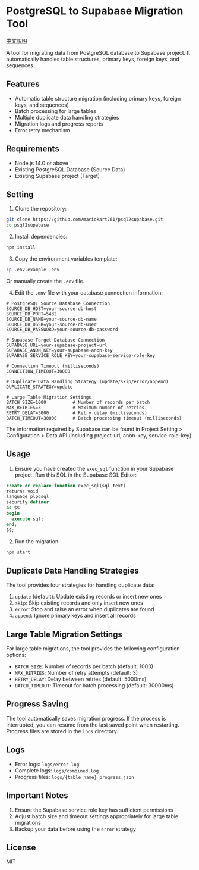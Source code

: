 # PostgreSQL to Supabase Migration Tool

[中文說明](README.zh-TW.md)

A tool for migrating data from PostgreSQL database to Supabase project. It automatically handles table structures, primary keys, foreign keys, and sequences.

## Features

- Automatic table structure migration (including primary keys, foreign keys, and sequences)
- Batch processing for large tables
- Multiple duplicate data handling strategies
- Migration logs and progress reports
- Error retry mechanism

## Requirements

- Node.js 14.0 or above
- Existing PostgreSQL Database (Source Data)
- Existing Supabase project (Target)

## Setting

1. Clone the repository:
```bash
git clone https://github.com/mariokart761/psql2supabase.git
cd psql2supabase
```

2. Install dependencies:
```bash
npm install
```

3. Copy the environment variables template:
```bash
cp .env.example .env
```
Or manually create the `.env` file.

4. Edit the `.env` file with your database connection information:
```env
# PostgreSQL Source Database Connection
SOURCE_DB_HOST=your-source-db-host
SOURCE_DB_PORT=5432
SOURCE_DB_NAME=your-source-db-name
SOURCE_DB_USER=your-source-db-user
SOURCE_DB_PASSWORD=your-source-db-password

# Supabase Target Database Connection
SUPABASE_URL=your-supabase-project-url
SUPABASE_ANON_KEY=your-supabase-anon-key
SUPABASE_SERVICE_ROLE_KEY=your-supabase-service-role-key

# Connection Timeout (milliseconds)
CONNECTION_TIMEOUT=30000

# Duplicate Data Handling Strategy (update/skip/error/append)
DUPLICATE_STRATEGY=update

# Large Table Migration Settings
BATCH_SIZE=1000          # Number of records per batch
MAX_RETRIES=3            # Maximum number of retries
RETRY_DELAY=5000         # Retry delay (milliseconds)
BATCH_TIMEOUT=30000      # Batch processing timeout (milliseconds)
```
The information required by Supabase can be found in Project Setting > Configuration > Data API (including project-url, anon-key, service-role-key).

## Usage

1. Ensure you have created the `exec_sql` function in your Supabase project. Run this SQL in the Supabase SQL Editor:
```sql
create or replace function exec_sql(sql text)
returns void
language plpgsql
security definer
as $$
begin
  execute sql;
end;
$$;
```

2. Run the migration:
```bash
npm start
```

## Duplicate Data Handling Strategies

The tool provides four strategies for handling duplicate data:

1. `update` (default): Update existing records or insert new ones
2. `skip`: Skip existing records and only insert new ones
3. `error`: Stop and raise an error when duplicates are found
4. `append`: Ignore primary keys and insert all records

## Large Table Migration Settings

For large table migrations, the tool provides the following configuration options:

- `BATCH_SIZE`: Number of records per batch (default: 1000)
- `MAX_RETRIES`: Number of retry attempts (default: 3)
- `RETRY_DELAY`: Delay between retries (default: 5000ms)
- `BATCH_TIMEOUT`: Timeout for batch processing (default: 30000ms)

## Progress Saving

The tool automatically saves migration progress. If the process is interrupted, you can resume from the last saved point when restarting. Progress files are stored in the `logs` directory.


## Logs

- Error logs: `logs/error.log`
- Complete logs: `logs/combined.log`
- Progress files: `logs/{table_name}_progress.json`

## Important Notes

1. Ensure the Supabase service role key has sufficient permissions
2. Adjust batch size and timeout settings appropriately for large table migrations
3. Backup your data before using the `error` strategy

## License

MIT
